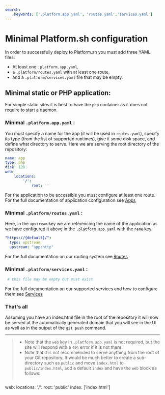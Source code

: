 ```yaml
---
search:
    keywords: ['.platform.app.yaml', 'routes.yaml','services.yaml']
---
```

# Minimal Platform.sh configuration

In order to successfully deploy to Platform.sh you must
add three YAML files:

* At least one `.platform.app.yaml`, 
* a `.platform/routes.yaml` with at least one route, 
* and a `.platform/services.yaml` file that may be empty.

## Minimal static or PHP application:

For simple static sites it is best to have the `php` container as it does not
require to start a daemon.

### Minimal `.platform.app.yaml` :

You must specify a name for the app (it will be used in `routes.yaml`), specify its type (from the list of supported runtimes), give it some disk space, and define what directory to serve. Here we are serving the root directory of the repository:

```yaml
name: app
type: php
disk: 128
web:
    locations:
        '/':
            root: ''
```

For the application to be accessible you must configure at least one route. For the full documentation of application configuration see [Apps](configuration/app-containers.md)

### Minimal `.platform/routes.yaml` :

Here, in the `upstream` key we are referencing the name of the application as we have configured it above in the `.platform.app.yaml` with the `name` key.
 
```yaml
"https://{default}/":
  type: upstream
  upstream: "app:http"
```

For the full documentation on our routing system see [Routes](configuration/routes.md)

### Minimal `.platform/services.yaml` :

```yaml
 # this file may be empty but must exist
```

For the full documentation on our supported services and how to configure them see [Services](configuration/services.md)

###  That's all

Assuming you have an index.html file in the root of the repository it will now be served at the automatically generated domain that you will see in the UI as well as in the output of the `git push` command.


---

> * Note that the `web` key in `.platform.app.yaml` is not required, but the site will respond with a `404` error if it is not there.
> * Note that it is not recommended to serve anything from the root of your Git repository. It would be much better to create a sub-directory such as `public` and move `index.html` to `public/index.html`, add a default `index` and have the `web` block as follows:
>
>```yaml
web:
    locations:
        '/':
            root: 'public'
            index: ['index.html']
```
